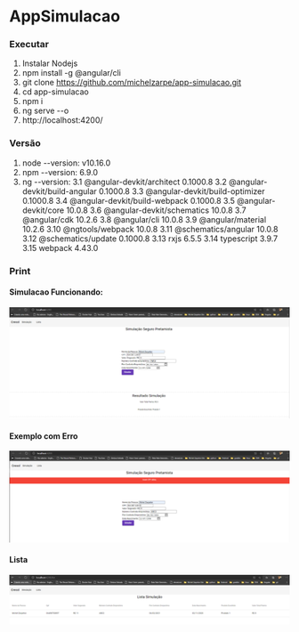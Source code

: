 # AppSimulacao
### Executar
1. Instalar Nodejs
2. npm install -g @angular/cli
3. git clone https://github.com/michelzarpe/app-simulacao.git
4. cd app-simulacao
5. npm i
6. ng serve --o
7. http://localhost:4200/

### Versão
1. node --version: v10.16.0
2. npm --version: 6.9.0
3. ng --version:
3.1 @angular-devkit/architect         0.1000.8
3.2 @angular-devkit/build-angular     0.1000.8
3.3 @angular-devkit/build-optimizer   0.1000.8
3.4 @angular-devkit/build-webpack     0.1000.8
3.5 @angular-devkit/core              10.0.8
3.6 @angular-devkit/schematics        10.0.8
3.7 @angular/cdk                      10.2.6
3.8 @angular/cli                      10.0.8
3.9 @angular/material                 10.2.6
3.10 @ngtools/webpack                  10.0.8
3.11 @schematics/angular               10.0.8
3.12 @schematics/update                0.1000.8
3.13 rxjs                              6.5.5
3.14 typescript                        3.9.7
3.15 webpack                           4.43.0

### Print 
#### Simulacao Funcionando:
![Screenshot](simulacaoFuncionando.png)
#### Exemplo com Erro
![Screenshot](simulacaoErro.png)
#### Lista
![Screenshot](lista.png)